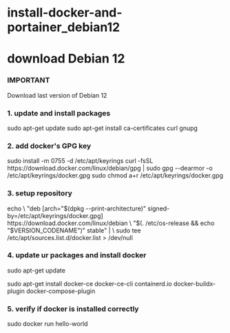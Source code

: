 # install-docker-and-portainer_debian12

<h1>download Debian 12</h1>

### IMPORTANT

Download last version of Debian 12

### 1. update and install packages

<p>sudo apt-get update
sudo apt-get install ca-certificates curl gnupg</p>

### 2. add docker's GPG key

<p>sudo install -m 0755 -d /etc/apt/keyrings
curl -fsSL https://download.docker.com/linux/debian/gpg | sudo gpg --dearmor -o /etc/apt/keyrings/docker.gpg
sudo chmod a+r /etc/apt/keyrings/docker.gpg</p>

### 3. setup repository

<p>echo \
  "deb [arch="$(dpkg --print-architecture)" signed-by=/etc/apt/keyrings/docker.gpg] https://download.docker.com/linux/debian \
  "$(. /etc/os-release && echo "$VERSION_CODENAME")" stable" | \
  sudo tee /etc/apt/sources.list.d/docker.list > /dev/null</p>

### 4. update ur packages and install docker

  <p>sudo apt-get update</p>

  <p>sudo apt-get install docker-ce docker-ce-cli containerd.io docker-buildx-plugin docker-compose-plugin</p>

### 5. verify if docker is installed correctly

  <p>sudo docker run hello-world</p>
